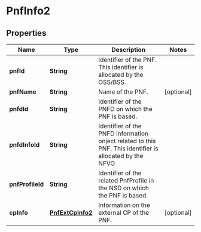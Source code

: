 
# PnfInfo2

## Properties
Name | Type | Description | Notes
------------ | ------------- | ------------- | -------------
**pnfId** | **String** | Identifier of the PNF. This identifier is allocated by the OSS/BSS.  | 
**pnfName** | **String** | Name of the PNF.  |  [optional]
**pnfdId** | **String** | Identifier of the PNFD on which the PNF is based.  | 
**pnfdInfoId** | **String** | Identifier of the PNFD information onject related to this PNF. This identifier is allocated by the NFVO  | 
**pnfProfileId** | **String** | Identifier of the related PnfProfile in the NSD on which the PNF is based.  | 
**cpInfo** | [**PnfExtCpInfo2**](PnfExtCpInfo2.md) | Information on the external CP of the PNF.  |  [optional]



